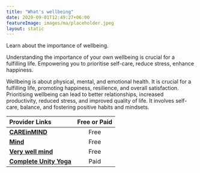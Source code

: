 ```yaml
---
title: "What's wellbeing"
date: 2020-09-01T12:49:27+06:00
featureImage: images/ma/placeholder.jpeg
layout: static
---
```


Learn about the importance of wellbeing.

Understanding the importance of your own wellbeing is crucial for a fulfilling life. Empowering you to prioritise self-care, reduce stress, enhance happiness.

Wellbeing is about physical, mental, and emotional health. It is crucial for a fulfilling life, promoting happiness, resilience, and overall satisfaction. Prioritising wellbeing can lead to better relationships, increased productivity, reduced stress, and improved quality of life. It involves self-care, balance, and fostering positive habits and mindsets.

| Provider Links      | Free or Paid  |  
| :-----------          | :--------------:      |  
| [**CAREinMIND**](https://careinmind.com.au/blog/what-is-wellbeing-and-why-is-it-important/) | Free | 
| [**Mind**](https://www.mind.org.uk/information-support/tips-for-everyday-living/relaxation/relaxation-tips/) | Free  | 
| [**Very well mind**](https://www.verywellmind.com/improve-psychological-well-being-4177330) | Free  | 
| [**Complete Unity Yoga**](https://www.awin1.com/cread.php?awinmid=29057&awinaffid=1198638&ued=https%3A%2F%2Fcompleteunityyoga.com%2F) | Paid | 
  

<br/><br/>






